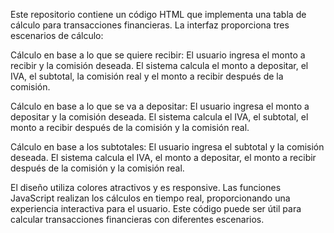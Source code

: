 Este repositorio contiene un código HTML que implementa una tabla de cálculo para transacciones financieras. La interfaz proporciona tres escenarios de cálculo:

Cálculo en base a lo que se quiere recibir: El usuario ingresa el monto a recibir y la comisión deseada. El sistema calcula el monto a depositar, el IVA, el subtotal, la comisión real y el monto a recibir después de la comisión.

Cálculo en base a lo que se va a depositar: El usuario ingresa el monto a depositar y la comisión deseada. El sistema calcula el IVA, el subtotal, el monto a recibir después de la comisión y la comisión real.

Cálculo en base a los subtotales: El usuario ingresa el subtotal y la comisión deseada. El sistema calcula el IVA, el monto a depositar, el monto a recibir después de la comisión y la comisión real.

El diseño utiliza colores atractivos y es responsive. Las funciones JavaScript realizan los cálculos en tiempo real, proporcionando una experiencia interactiva para el usuario. Este código puede ser útil para calcular transacciones financieras con diferentes escenarios.
